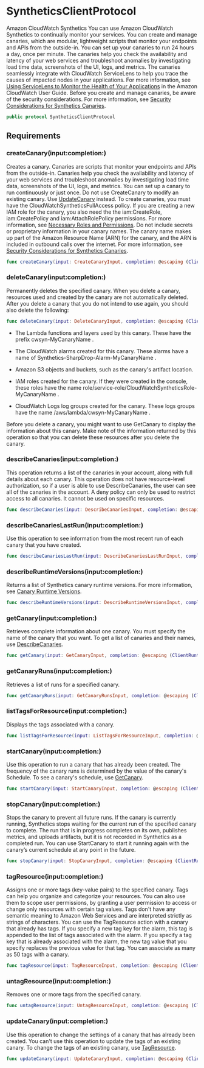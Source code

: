 # SyntheticsClientProtocol

Amazon CloudWatch Synthetics You can use Amazon CloudWatch Synthetics to continually monitor your services. You can create and manage canaries, which are modular, lightweight scripts that monitor your endpoints and APIs from the outside-in. You can set up your canaries to run 24 hours a day, once per minute. The canaries help you check the availability and latency of your web services and troubleshoot anomalies by investigating load time data, screenshots of the UI, logs, and metrics. The canaries seamlessly integrate with CloudWatch ServiceLens to help you trace the causes of impacted nodes in your applications. For more information, see [Using ServiceLens to Monitor the Health of Your Applications](https://docs.aws.amazon.com/AmazonCloudWatch/latest/monitoring/ServiceLens.html) in the Amazon CloudWatch User Guide. Before you create and manage canaries, be aware of the security considerations. For more information, see [Security Considerations for Synthetics Canaries](https://docs.aws.amazon.com/AmazonCloudWatch/latest/monitoring/servicelens_canaries_security.html).

``` swift
public protocol SyntheticsClientProtocol 
```

## Requirements

### createCanary(input:completion:)

Creates a canary. Canaries are scripts that monitor your endpoints and APIs from the outside-in. Canaries help you check the availability and latency of your web services and troubleshoot anomalies by investigating load time data, screenshots of the UI, logs, and metrics. You can set up a canary to run continuously or just once. Do not use CreateCanary to modify an existing canary. Use [UpdateCanary](https://docs.aws.amazon.com/AmazonSynthetics/latest/APIReference/API_UpdateCanary.html) instead. To create canaries, you must have the CloudWatchSyntheticsFullAccess policy. If you are creating a new IAM role for the canary, you also need the the iam:CreateRole, iam:CreatePolicy and iam:AttachRolePolicy permissions. For more information, see [Necessary Roles and Permissions](https://docs.aws.amazon.com/AmazonCloudWatch/latest/monitoring/CloudWatch_Synthetics_Canaries_Roles). Do not include secrets or proprietary information in your canary names. The canary name makes up part of the Amazon Resource Name (ARN) for the canary, and the ARN is included in outbound calls over the internet. For more information, see [Security Considerations for Synthetics Canaries](https://docs.aws.amazon.com/AmazonCloudWatch/latest/monitoring/servicelens_canaries_security.html).

``` swift
func createCanary(input: CreateCanaryInput, completion: @escaping (ClientRuntime.SdkResult<CreateCanaryOutputResponse, CreateCanaryOutputError>) -> Void)
```

### deleteCanary(input:completion:)

Permanently deletes the specified canary. When you delete a canary, resources used and created by the canary are not automatically deleted. After you delete a canary that you do not intend to use again, you should also delete the following:

``` swift
func deleteCanary(input: DeleteCanaryInput, completion: @escaping (ClientRuntime.SdkResult<DeleteCanaryOutputResponse, DeleteCanaryOutputError>) -> Void)
```

  - The Lambda functions and layers used by this canary. These have the prefix cwsyn-MyCanaryName .

  - The CloudWatch alarms created for this canary. These alarms have a name of Synthetics-SharpDrop-Alarm-MyCanaryName .

  - Amazon S3 objects and buckets, such as the canary's artifact location.

  - IAM roles created for the canary. If they were created in the console, these roles have the name  role/service-role/CloudWatchSyntheticsRole-MyCanaryName .

  - CloudWatch Logs log groups created for the canary. These logs groups have the name /aws/lambda/cwsyn-MyCanaryName .

Before you delete a canary, you might want to use GetCanary to display the information about this canary. Make note of the information returned by this operation so that you can delete these resources after you delete the canary.

### describeCanaries(input:completion:)

This operation returns a list of the canaries in your account, along with full details about each canary. This operation does not have resource-level authorization, so if a user is able to use DescribeCanaries, the user can see all of the canaries in the account. A deny policy can only be used to restrict access to all canaries. It cannot be used on specific resources.

``` swift
func describeCanaries(input: DescribeCanariesInput, completion: @escaping (ClientRuntime.SdkResult<DescribeCanariesOutputResponse, DescribeCanariesOutputError>) -> Void)
```

### describeCanariesLastRun(input:completion:)

Use this operation to see information from the most recent run of each canary that you have created.

``` swift
func describeCanariesLastRun(input: DescribeCanariesLastRunInput, completion: @escaping (ClientRuntime.SdkResult<DescribeCanariesLastRunOutputResponse, DescribeCanariesLastRunOutputError>) -> Void)
```

### describeRuntimeVersions(input:completion:)

Returns a list of Synthetics canary runtime versions. For more information, see [ Canary Runtime Versions](https://docs.aws.amazon.com/AmazonCloudWatch/latest/monitoring/CloudWatch_Synthetics_Canaries_Library.html).

``` swift
func describeRuntimeVersions(input: DescribeRuntimeVersionsInput, completion: @escaping (ClientRuntime.SdkResult<DescribeRuntimeVersionsOutputResponse, DescribeRuntimeVersionsOutputError>) -> Void)
```

### getCanary(input:completion:)

Retrieves complete information about one canary. You must specify the name of the canary that you want. To get a list of canaries and their names, use [DescribeCanaries](https://docs.aws.amazon.com/AmazonSynthetics/latest/APIReference/API_DescribeCanaries.html).

``` swift
func getCanary(input: GetCanaryInput, completion: @escaping (ClientRuntime.SdkResult<GetCanaryOutputResponse, GetCanaryOutputError>) -> Void)
```

### getCanaryRuns(input:completion:)

Retrieves a list of runs for a specified canary.

``` swift
func getCanaryRuns(input: GetCanaryRunsInput, completion: @escaping (ClientRuntime.SdkResult<GetCanaryRunsOutputResponse, GetCanaryRunsOutputError>) -> Void)
```

### listTagsForResource(input:completion:)

Displays the tags associated with a canary.

``` swift
func listTagsForResource(input: ListTagsForResourceInput, completion: @escaping (ClientRuntime.SdkResult<ListTagsForResourceOutputResponse, ListTagsForResourceOutputError>) -> Void)
```

### startCanary(input:completion:)

Use this operation to run a canary that has already been created. The frequency of the canary runs is determined by the value of the canary's Schedule. To see a canary's schedule, use [GetCanary](https://docs.aws.amazon.com/AmazonSynthetics/latest/APIReference/API_GetCanary.html).

``` swift
func startCanary(input: StartCanaryInput, completion: @escaping (ClientRuntime.SdkResult<StartCanaryOutputResponse, StartCanaryOutputError>) -> Void)
```

### stopCanary(input:completion:)

Stops the canary to prevent all future runs. If the canary is currently running, Synthetics stops waiting for the current run of the specified canary to complete. The run that is in progress completes on its own, publishes metrics, and uploads artifacts, but it is not recorded in Synthetics as a completed run. You can use StartCanary to start it running again with the canary’s current schedule at any point in the future.

``` swift
func stopCanary(input: StopCanaryInput, completion: @escaping (ClientRuntime.SdkResult<StopCanaryOutputResponse, StopCanaryOutputError>) -> Void)
```

### tagResource(input:completion:)

Assigns one or more tags (key-value pairs) to the specified canary. Tags can help you organize and categorize your resources. You can also use them to scope user permissions, by granting a user permission to access or change only resources with certain tag values. Tags don't have any semantic meaning to Amazon Web Services and are interpreted strictly as strings of characters. You can use the TagResource action with a canary that already has tags. If you specify a new tag key for the alarm, this tag is appended to the list of tags associated with the alarm. If you specify a tag key that is already associated with the alarm, the new tag value that you specify replaces the previous value for that tag. You can associate as many as 50 tags with a canary.

``` swift
func tagResource(input: TagResourceInput, completion: @escaping (ClientRuntime.SdkResult<TagResourceOutputResponse, TagResourceOutputError>) -> Void)
```

### untagResource(input:completion:)

Removes one or more tags from the specified canary.

``` swift
func untagResource(input: UntagResourceInput, completion: @escaping (ClientRuntime.SdkResult<UntagResourceOutputResponse, UntagResourceOutputError>) -> Void)
```

### updateCanary(input:completion:)

Use this operation to change the settings of a canary that has already been created. You can't use this operation to update the tags of an existing canary. To change the tags of an existing canary, use [TagResource](https://docs.aws.amazon.com/AmazonSynthetics/latest/APIReference/API_TagResource.html).

``` swift
func updateCanary(input: UpdateCanaryInput, completion: @escaping (ClientRuntime.SdkResult<UpdateCanaryOutputResponse, UpdateCanaryOutputError>) -> Void)
```
